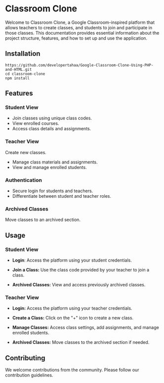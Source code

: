 # Classroom Clone

Welcome to Classroom Clone, a Google Classroom-inspired platform that allows teachers to create classes, and students to join and participate in those classes. This documentation provides essential information about the project structure, features, and how to set up and use the application.

## Installation
    https://github.com/developertahaa/Google-Classroom-Clone-Using-PHP-and-HTML.git
    cd classroom-clone
    npm install

## Features
### Student View
- Join classes using unique class codes.
- View enrolled courses.
- Access class details and assignments.

### Teacher View
Create new classes.
- Manage class materials and assignments.
- View and manage enrolled students.

### Authentication
- Secure login for students and teachers.
- Differentiate between student and teacher roles.

### Archived Classes
Move classes to an archived section.

## Usage
### Student View
- **Login**:
Access the platform using your student credentials.

- **Join a Class:**
Use the class code provided by your teacher to join a class.

- **Archived Classes:**
View and access previously archived classes.

### Teacher View
- **Login:**
Access the platform using your teacher credentials.

- **Create a Class:**
Click on the "+" icon to create a new class.

- **Manage Classes:**
Access class settings, add assignments, and manage enrolled students.

- **Archived Classes:**
Move classes to the archived section if needed.

## Contributing
We welcome contributions from the community. Please follow our contribution guidelines.
